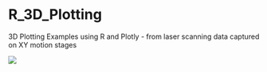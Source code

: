 # R_3D_Plotting
3D Plotting Examples using R and Plotly - from laser scanning data captured on XY motion stages


[![](https://github.com/dunhampa/R_3D_Scanner_Plotting/blob/master/content/Chuck3DScan.png)](#)
